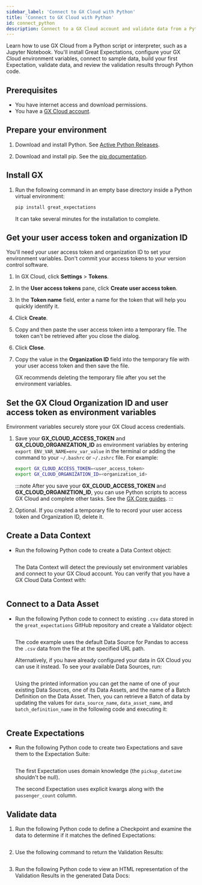 ```yaml
---
sidebar_label: 'Connect to GX Cloud with Python'
title: 'Connect to GX Cloud with Python'
id: connect_python
description: Connect to a GX Cloud account and validate data from a Python script.
---
```


Learn how to use GX Cloud from a Python script or interpreter, such as a Jupyter Notebook. You'll install Great Expectations, configure your GX Cloud environment variables, connect to sample data, build your first Expectation, validate data, and review the validation results through Python code.

## Prerequisites

- You have internet access and download permissions.
- You have a [GX Cloud account](https://greatexpectations.io/cloud).

## Prepare your environment

1. Download and install Python. See [Active Python Releases](https://www.python.org/downloads/).

2. Download and install pip. See the [pip documentation](https://pip.pypa.io/en/stable/cli/pip/).


## Install GX

1. Run the following command in an empty base directory inside a Python virtual environment:

    ```bash title="Terminal input"
    pip install great_expectations
    ```

    It can take several minutes for the installation to complete.

## Get your user access token and organization ID

You'll need your user access token and organization ID to set your environment variables. Don't commit your access tokens to your version control software.

1. In GX Cloud, click **Settings** > **Tokens**.

2. In the **User access tokens** pane, click **Create user access token**.

3. In the **Token name** field, enter a name for the token that will help you quickly identify it.

4. Click **Create**.

5. Copy and then paste the user access token into a temporary file. The token can't be retrieved after you close the dialog.

6. Click **Close**.

7. Copy the value in the **Organization ID** field into the temporary file with your user access token and then save the file. 

    GX recommends deleting the temporary file after you set the environment variables.

## Set the GX Cloud Organization ID and user access token as environment variables

Environment variables securely store your GX Cloud access credentials.

1. Save your **GX_CLOUD_ACCESS_TOKEN** and **GX_CLOUD_ORGANIZATION_ID** as environment variables by entering `export ENV_VAR_NAME=env_var_value` in the terminal or adding the command to your `~/.bashrc` or `~/.zshrc` file. For example:

    ```bash title="Terminal input"
    export GX_CLOUD_ACCESS_TOKEN=<user_access_token>
    export GX_CLOUD_ORGANIZATION_ID=<organization_id>
    ```

    :::note
   After you save your **GX_CLOUD_ACCESS_TOKEN** and **GX_CLOUD_ORGANIZTION_ID**, you can use Python scripts to access GX Cloud and complete other tasks. See the [GX Core guides](/core/introduction/introduction.mdx).
    :::

2. Optional. If you created a temporary file to record your user access token and Organization ID, delete it.

## Create a Data Context

- Run the following Python code to create a Data Context object:

    ```python title="Python" name="docs/docusaurus/docs/cloud/connect/connect_python.py - get cloud context"
    ```
  
    The Data Context will detect the previously set environment variables and connect to your GX Cloud account.  You can verify that you have a GX Cloud Data Context with:

    ```python title="Python" name="docs/docusaurus/docs/cloud/connect/connect_python.py - verify context type"
    ```

## Connect to a Data Asset

- Run the following Python code to connect to existing `.csv` data stored in the `great_expectations` GitHub repository and create a Validator object:

    ```python title="Python" name="tutorials/quickstart/quickstart.py connect_to_data"
    ```

    The code example uses the default Data Source for Pandas to access the `.csv` data from the file at the specified URL path.

    Alternatively, if you have already configured your data in GX Cloud you can use it instead.  To see your available Data Sources, run:

    ```title="Python" name="docs/docusaurus/docs/cloud/connect/connect_python.py - list data sources"
    ```
  
    Using the printed information you can get the name of one of your existing Data Sources, one of its Data Assets, and the name of a Batch Definition on the Data Asset.  Then, you can retrieve a Batch of data by updating the values for `data_source_name`, `data_asset_name`, and `batch_definition_name` in the following code and executing it:

    ```python title="Python" name="docs/docusaurus/docs/cloud/connect/connect_python.py - retrieve a data asset"
    ```

## Create Expectations

- Run the following Python code to create two Expectations and save them to the Expectation Suite:

    ```python title="Python" name="tutorials/quickstart/quickstart.py create_expectation"
    ```

  The first Expectation uses domain knowledge (the `pickup_datetime` shouldn't be null).

  The second Expectation uses explicit kwargs along with the `passenger_count` column.

## Validate data

1. Run the following Python code to define a Checkpoint and examine the data to determine if it matches the defined Expectations:

    ```python title="Python" name="tutorials/quickstart/quickstart.py create_checkpoint"
    ```

2. Use the following command to return the Validation Results:

    ```python title="Python" name="tutorials/quickstart/quickstart.py run_checkpoint"
    ```

3. Run the following Python code to view an HTML representation of the Validation Results in the generated Data Docs:

    ```python title="Python" name="tutorials/quickstart/quickstart.py view_results"
    ```
